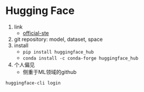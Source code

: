 # Hugging Face

1. link
   * [official-ste](https://huggingface.co/)
2. git repository: model, dataset, space
3. install
   * `pip install huggingface_hub`
   * `conda install -c conda-forge huggingface_hub`
4. 个人偏见
   * 侧重于ML领域的github

```bash
huggingface-cli login
```
